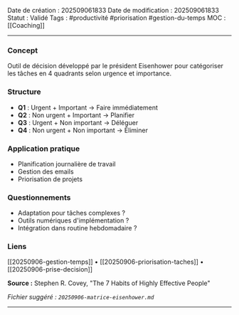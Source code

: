 Date de création : 202509061833
Date de modification : 202509061833
Statut : Validé
Tags : #productivité #priorisation  #gestion-du-temps
MOC : [[Coaching]]
***
### Concept

Outil de décision développé par le président Eisenhower pour catégoriser les tâches en 4 quadrants selon urgence et importance.

### Structure

- **Q1** : Urgent + Important → Faire immédiatement  
- **Q2** : Non urgent + Important → Planifier  
- **Q3** : Urgent + Non important → Déléguer  
- **Q4** : Non urgent + Non important → Éliminer

### Application pratique

- Planification journalière de travail  
- Gestion des emails  
- Priorisation de projets

### Questionnements

- Adaptation pour tâches complexes ?  
- Outils numériques d'implémentation ?  
- Intégration dans routine hebdomadaire ?

### Liens

[[20250906-gestion-temps]] • [[20250906-priorisation-taches]] • [[20250906-prise-decision]]

**Source :** Stephen R. Covey, "The 7 Habits of Highly Effective People"

*Fichier suggéré : `20250906-matrice-eisenhower.md`*

*** 